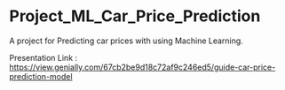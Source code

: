 # Project_ML_Car_Price_Prediction
A project for Predicting car prices with using Machine Learning.

Presentation Link : https://view.genially.com/67cb2be9d18c72af9c246ed5/guide-car-price-prediction-model
